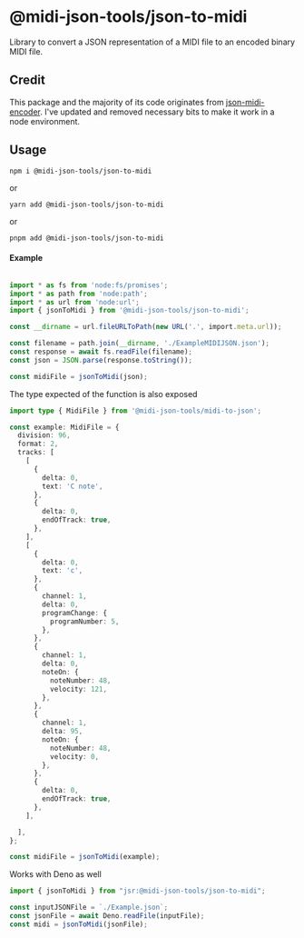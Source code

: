 # @midi-json-tools/json-to-midi

Library to convert a JSON representation of a MIDI file to an encoded binary MIDI file.

## Credit

This package and the majority of its code originates from [json-midi-encoder](https://github.com/chrisguttandin/json-midi-encoder). I've updated and removed necessary bits to make it work in a node environment.


## Usage

```
npm i @midi-json-tools/json-to-midi
```
or 
```
yarn add @midi-json-tools/json-to-midi
```
or

```
pnpm add @midi-json-tools/json-to-midi
```

#### Example
```typescript

import * as fs from 'node:fs/promises';
import * as path from 'node:path';
import * as url from 'node:url';
import { jsonToMidi } from '@midi-json-tools/json-to-midi';

const __dirname = url.fileURLToPath(new URL('.', import.meta.url));

const filename = path.join(__dirname, './ExampleMIDIJSON.json');
const response = await fs.readFile(filename);
const json = JSON.parse(response.toString());

const midiFile = jsonToMidi(json);

```

The type expected of the function is also exposed

```typescript
import type { MidiFile } from '@midi-json-tools/midi-to-json';

const example: MidiFile = {
  division: 96,
  format: 2,
  tracks: [
    [
      {
        delta: 0,
        text: 'C note',
      },
      {
        delta: 0,
        endOfTrack: true,
      },
    ],
    [
      {
        delta: 0,
        text: 'c',
      },
      {
        channel: 1,
        delta: 0,
        programChange: {
          programNumber: 5,
        },
      },
      {
        channel: 1,
        delta: 0,
        noteOn: {
          noteNumber: 48,
          velocity: 121,
        },
      },
      {
        channel: 1,
        delta: 95,
        noteOn: {
          noteNumber: 48,
          velocity: 0,
        },
      },
      {
        delta: 0,
        endOfTrack: true,
      },
    ],

  ],
};

const midiFile = jsonToMidi(example);
```

Works with Deno as well

```typescript
import { jsonToMidi } from "jsr:@midi-json-tools/json-to-midi";

const inputJSONFile = `./Example.json`;
const jsonFile = await Deno.readFile(inputFile);
const midi = jsonToMidi(jsonFile);
```